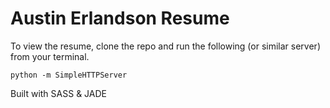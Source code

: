 # Austin Erlandson Resume

To view the resume, clone the repo and run the following (or similar server) from your terminal.

```
python -m SimpleHTTPServer
```

Built with SASS & JADE
